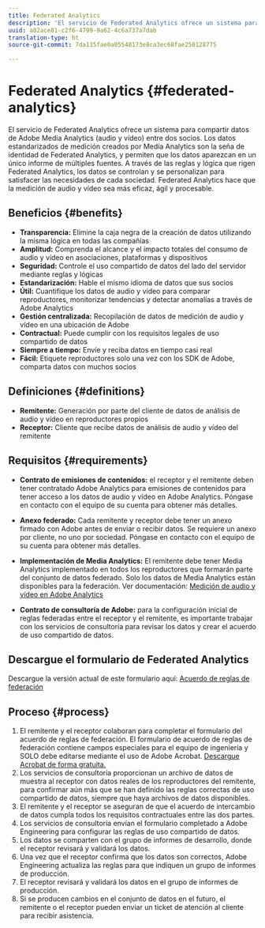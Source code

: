 ```yaml
---
title: Federated Analytics
description: 'El servicio de Federated Analytics ofrece un sistema para compartir datos de Adobe Media Analytics (audio y vídeo) entre dos socios. '
uuid: a82ace81-c2f6-4799-9a62-4c6a737a7dab
translation-type: ht
source-git-commit: 7da115fae0a05548173e8ca3ec68fae250128775

---
```



# Federated Analytics {#federated-analytics}

El servicio de Federated Analytics ofrece un sistema para compartir datos de Adobe Media Analytics (audio y vídeo) entre dos socios.
Los datos estandarizados de medición creados por Media Analytics son la seña de identidad de Federated Analytics, y permiten que los datos aparezcan en un único informe de múltiples fuentes.
A través de las reglas y lógica que rigen Federated Analytics, los datos se controlan y se personalizan para satisfacer las necesidades de cada sociedad.
Federated Analytics hace que la medición de audio y vídeo sea más eficaz, ágil y procesable.

## Beneficios {#benefits}

* **Transparencia:** Elimine la caja negra de la creación de datos utilizando la misma lógica en todas las compañías
* **Amplitud:** Comprenda el alcance y el impacto totales del consumo de audio y vídeo en asociaciones, plataformas y dispositivos
* **Seguridad:** Controle el uso compartido de datos del lado del servidor mediante reglas y lógicas
* **Estandarización:** Hable el mismo idioma de datos que sus socios
* **Útil:** Cuantifique los datos de audio y vídeo para comparar reproductores, monitorizar tendencias y detectar anomalías a través de Adobe Analytics
* **Gestión centralizada:** Recopilación de datos de medición de audio y vídeo en una ubicación de Adobe
* **Contractual:** Puede cumplir con los requisitos legales de uso compartido de datos
* **Siempre a tiempo:** Envíe y reciba datos en tiempo casi real
* **Fácil:** Etiquete reproductores solo una vez con los SDK de Adobe, comparta datos con muchos socios

## Definiciones {#definitions}

* **Remitente:** Generación por parte del cliente de datos de análisis de audio y vídeo en reproductores propios
* **Receptor:** Cliente que recibe datos de análisis de audio y vídeo del remitente

## Requisitos {#requirements}

* **Contrato de emisiones de contenidos:** el receptor y el remitente deben tener contratado Adobe Analytics para emisiones de contenidos para tener acceso a los datos de audio y vídeo en Adobe Analytics. Póngase en contacto con el equipo de su cuenta para obtener más detalles.
* **Anexo federado:** Cada remitente y receptor debe tener un anexo firmado con Adobe antes de enviar o recibir datos. Se requiere un anexo por cliente, no uno por sociedad. Póngase en contacto con el equipo de su cuenta para obtener más detalles.
* **Implementación de Media Analytics:** El remitente debe tener Media Analytics implementado en todos los reproductores que formarán parte del conjunto de datos federado. Solo los datos de Media Analytics están disponibles para la federación. Ver documentación: [Medición de audio y vídeo en Adobe Analytics](/help/media-overview.md)

* **Contrato de consultoría de Adobe:** para la configuración inicial de reglas federadas entre el receptor y el remitente, es importante trabajar con los servicios de consultoría para revisar los datos y crear el acuerdo de uso compartido de datos.

## Descargue el formulario de Federated Analytics

Descargue la versión actual de este formulario aquí: [Acuerdo de reglas de federación](https://github.com/AdobeDocs/media-analytics.en/blob/master/help/federated-analytics-form.pdf)

## Proceso {#process}

1. El remitente y el receptor colaboran para completar el formulario del acuerdo de reglas de federación. El formulario de acuerdo de reglas de federación contiene campos especiales para el equipo de ingeniería y SOLO debe editarse mediante el uso de Adobe Acrobat. [Descargue Acrobat de forma gratuita.](https://get.adobe.com/es/reader/)
1. Los servicios de consultoría proporcionan un archivo de datos de muestra al receptor con datos reales de los reproductores del remitente, para confirmar aún más que se han definido las reglas correctas de uso compartido de datos, siempre que haya archivos de datos disponibles.
1. El remitente y el receptor se aseguran de que el acuerdo de intercambio de datos cumpla todos los requisitos contractuales entre las dos partes.
1. Los servicios de consultoría envían el formulario completado a Adobe Engineering para configurar las reglas de uso compartido de datos.
1. Los datos se comparten con el grupo de informes de desarrollo, donde el receptor revisará y validará los datos.
1. Una vez que el receptor confirma que los datos son correctos, Adobe Engineering actualiza las reglas para que indiquen un grupo de informes de producción.
1. El receptor revisará y validará los datos en el grupo de informes de producción.
1. Si se producen cambios en el conjunto de datos en el futuro, el remitente o el receptor pueden enviar un ticket de atención al cliente para recibir asistencia.


